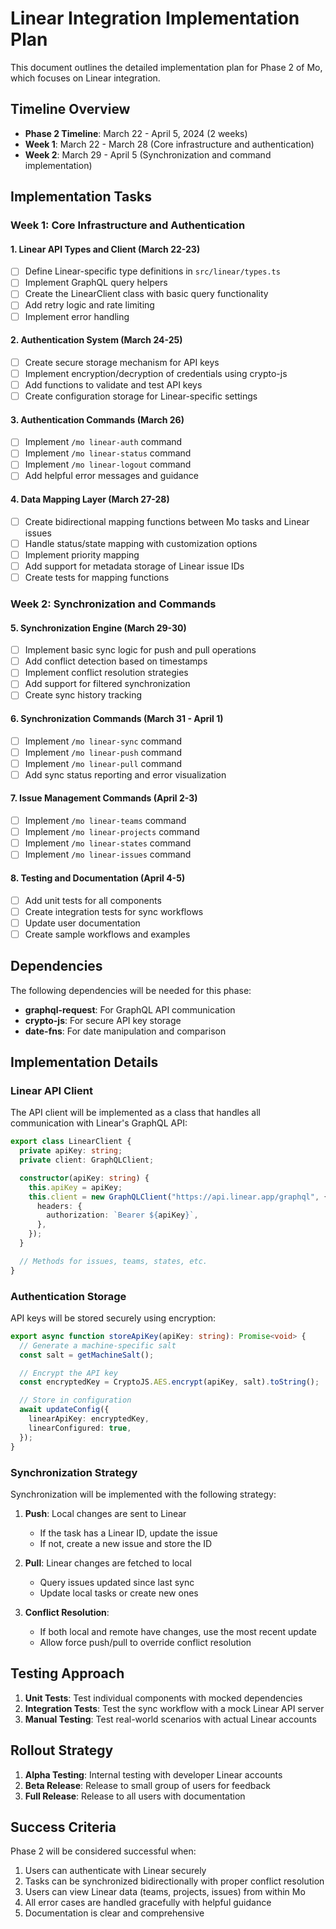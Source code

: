 # Linear Integration Implementation Plan

This document outlines the detailed implementation plan for Phase 2 of Mo, which focuses on Linear integration.

## Timeline Overview

- **Phase 2 Timeline**: March 22 - April 5, 2024 (2 weeks)
- **Week 1**: March 22 - March 28 (Core infrastructure and authentication)
- **Week 2**: March 29 - April 5 (Synchronization and command implementation)

## Implementation Tasks

### Week 1: Core Infrastructure and Authentication

#### 1. Linear API Types and Client (March 22-23)

- [ ] Define Linear-specific type definitions in `src/linear/types.ts`
- [ ] Implement GraphQL query helpers
- [ ] Create the LinearClient class with basic query functionality
- [ ] Add retry logic and rate limiting
- [ ] Implement error handling

#### 2. Authentication System (March 24-25)

- [ ] Create secure storage mechanism for API keys
- [ ] Implement encryption/decryption of credentials using crypto-js
- [ ] Add functions to validate and test API keys
- [ ] Create configuration storage for Linear-specific settings

#### 3. Authentication Commands (March 26)

- [ ] Implement `/mo linear-auth` command
- [ ] Implement `/mo linear-status` command
- [ ] Implement `/mo linear-logout` command
- [ ] Add helpful error messages and guidance

#### 4. Data Mapping Layer (March 27-28)

- [ ] Create bidirectional mapping functions between Mo tasks and Linear issues
- [ ] Handle status/state mapping with customization options
- [ ] Implement priority mapping
- [ ] Add support for metadata storage of Linear issue IDs
- [ ] Create tests for mapping functions

### Week 2: Synchronization and Commands

#### 5. Synchronization Engine (March 29-30)

- [ ] Implement basic sync logic for push and pull operations
- [ ] Add conflict detection based on timestamps
- [ ] Implement conflict resolution strategies
- [ ] Add support for filtered synchronization
- [ ] Create sync history tracking

#### 6. Synchronization Commands (March 31 - April 1)

- [ ] Implement `/mo linear-sync` command
- [ ] Implement `/mo linear-push` command
- [ ] Implement `/mo linear-pull` command
- [ ] Add sync status reporting and error visualization

#### 7. Issue Management Commands (April 2-3)

- [ ] Implement `/mo linear-teams` command
- [ ] Implement `/mo linear-projects` command
- [ ] Implement `/mo linear-states` command
- [ ] Implement `/mo linear-issues` command

#### 8. Testing and Documentation (April 4-5)

- [ ] Add unit tests for all components
- [ ] Create integration tests for sync workflows
- [ ] Update user documentation
- [ ] Create sample workflows and examples

## Dependencies

The following dependencies will be needed for this phase:

- **graphql-request**: For GraphQL API communication
- **crypto-js**: For secure API key storage
- **date-fns**: For date manipulation and comparison

## Implementation Details

### Linear API Client

The API client will be implemented as a class that handles all communication with Linear's GraphQL API:

```typescript
export class LinearClient {
  private apiKey: string;
  private client: GraphQLClient;

  constructor(apiKey: string) {
    this.apiKey = apiKey;
    this.client = new GraphQLClient("https://api.linear.app/graphql", {
      headers: {
        authorization: `Bearer ${apiKey}`,
      },
    });
  }

  // Methods for issues, teams, states, etc.
}
```

### Authentication Storage

API keys will be stored securely using encryption:

```typescript
export async function storeApiKey(apiKey: string): Promise<void> {
  // Generate a machine-specific salt
  const salt = getMachineSalt();

  // Encrypt the API key
  const encryptedKey = CryptoJS.AES.encrypt(apiKey, salt).toString();

  // Store in configuration
  await updateConfig({
    linearApiKey: encryptedKey,
    linearConfigured: true,
  });
}
```

### Synchronization Strategy

Synchronization will be implemented with the following strategy:

1. **Push**: Local changes are sent to Linear

   - If the task has a Linear ID, update the issue
   - If not, create a new issue and store the ID

2. **Pull**: Linear changes are fetched to local

   - Query issues updated since last sync
   - Update local tasks or create new ones

3. **Conflict Resolution**:
   - If both local and remote have changes, use the most recent update
   - Allow force push/pull to override conflict resolution

## Testing Approach

1. **Unit Tests**: Test individual components with mocked dependencies
2. **Integration Tests**: Test the sync workflow with a mock Linear API server
3. **Manual Testing**: Test real-world scenarios with actual Linear accounts

## Rollout Strategy

1. **Alpha Testing**: Internal testing with developer Linear accounts
2. **Beta Release**: Release to small group of users for feedback
3. **Full Release**: Release to all users with documentation

## Success Criteria

Phase 2 will be considered successful when:

1. Users can authenticate with Linear securely
2. Tasks can be synchronized bidirectionally with proper conflict resolution
3. Users can view Linear data (teams, projects, issues) from within Mo
4. All error cases are handled gracefully with helpful guidance
5. Documentation is clear and comprehensive
